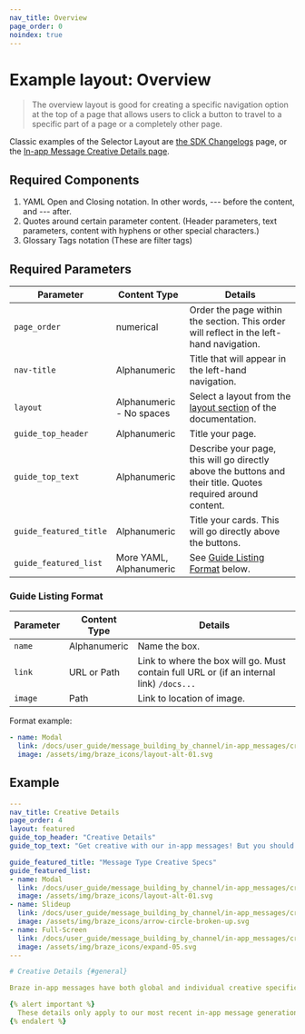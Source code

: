 ```yaml
---
nav_title: Overview
page_order: 0
noindex: true
---
```


# Example layout: Overview

> The overview layout is good for creating a specific navigation option at the top of a page that allows users to click a button to travel to a specific part of a page or a completely other page.

Classic examples of the Selector Layout are [the SDK Changelogs](https://www.braze.com/docs/developer_guide/platform_integration_guides/sdk_changelogs/) page, or the [In-app Message Creative Details page](https://www.braze.com/docs/user_guide/message_building_by_channel/in-app_messages/creative_details/).

## Required Components

1. YAML Open and Closing notation. In other words, --- before the content, and --- after.
2. Quotes around certain parameter content. (Header parameters, text parameters, content with hyphens or other special characters.)
3. Glossary Tags notation (These are filter tags)

## Required Parameters

|Parameter | Content Type | Details |
|---|---|---|
|`page_order`| numerical | Order the page within the section. This order will reflect in the left-hand navigation. |
| `nav-title`| Alphanumeric | Title that will appear in the left-hand navigation. |
|`layout`| Alphanumeric - No spaces | Select a layout from the [layout section](https://github.com/Appboy/braze-docs/tree/develop/_layouts) of the documentation. | 
|`guide_top_header`|Alphanumeric | Title your page.|
|`guide_top_text`|Alphanumeric | Describe your page, this will go directly above the buttons and their title. Quotes required around content. |
|`guide_featured_title`| Alphanumeric | Title your cards. This will go directly above the buttons.
|`guide_featured_list`| More YAML, Alphanumeric | See [Guide Listing Format](#guide-listing-format) below. |

### Guide Listing Format

|Parameter | Content Type | Details |
|---|---|---|
|`name`| Alphanumeric | Name the box. |
| `link`| URL or Path | Link to where the box will go. Must contain full URL or (if an internal link) `/docs...`  |
|`image`| Path | Link to location of image. |

Format example:

```yaml
- name: Modal
  link: /docs/user_guide/message_building_by_channel/in-app_messages/creative_details/#modal
  image: /assets/img/braze_icons/layout-alt-01.svg
```

## Example

```yaml
---
nav_title: Creative Details
page_order: 4
layout: featured
guide_top_header: "Creative Details"
guide_top_text: "Get creative with our in-app messages! But you should know some of the guidelines, first! After all, you have to know those rules to break them! Check out the individual message type's Creative Specs or the global Creative Details below."

guide_featured_title: "Message Type Creative Specs"
guide_featured_list:
- name: Modal
  link: /docs/user_guide/message_building_by_channel/in-app_messages/creative_details/#modal
  image: /assets/img/braze_icons/layout-alt-01.svg
- name: Slideup
  link: /docs/user_guide/message_building_by_channel/in-app_messages/creative_details/#slideup
  image: /assets/img/braze_icons/arrow-circle-broken-up.svg
- name: Full-Screen
  link: /docs/user_guide/message_building_by_channel/in-app_messages/creative_details/#full-screen
  image: /assets/img/braze_icons/expand-05.svg
---

# Creative Details {#general}

Braze in-app messages have both global and individual creative specifications. For more information on our more customizable in-app message types, go to our [Customize]({{ site.baseurl }}/user_guide/message_building_by_channel/in-app_messages/customize/) page.

{% alert important %}
  These details only apply to our most recent in-app message generation (Generation 3). If you are not using our newest generation of in-app messages, check out our [previous in-app message generations]({{ site.baseurl }}/help/best_practices/in-app_messages/previous_in-app_message_generations/) documentation.
{% endalert %}
```
